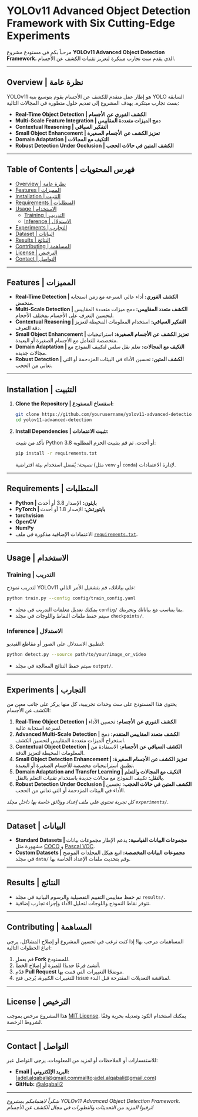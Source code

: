 # YOLOv11 Advanced Object Detection Framework with Six Cutting-Edge Experiments
مرحباً بكم في مستودع مشروع **YOLOv11 Advanced Object Detection Framework**، الذي يقدم ست تجارب مبتكرة لتعزيز تقنيات الكشف عن الأجسام.

---

## Overview | نظرة عامة

YOLOv11 هو إطار عمل متقدم للكشف عن الأجسام يقوم بتوسيع بنية YOLO السابقة بست تجارب مبتكرة. يهدف المشروع إلى تقديم حلول متطورة في المجالات التالية:
- **Real-Time Object Detection | الكشف الفوري عن الأجسام**
- **Multi-Scale Feature Integration | دمج الميزات متعددة المقاييس**
- **Contextual Reasoning | التفكير السياقي**
- **Small Object Enhancement | تعزيز الكشف عن الأجسام الصغيرة**
- **Domain Adaptation | التكيف مع المجالات**
- **Robust Detection Under Occlusion | الكشف المتين في حالات الحجب**

---

## Table of Contents | فهرس المحتويات

- [Overview | نظرة عامة](#overview--نظرة-عامة)
- [Features | المميزات](#features--المميزات)
- [Installation | التثبيت](#installation--التثبيت)
- [Requirements | المتطلبات](#requirements--المتطلبات)
- [Usage | الاستخدام](#usage--الاستخدام)
  - [Training | التدريب](#training--التدريب)
  - [Inference | الاستدلال](#inference--الاستدلال)
- [Experiments | التجارب](#experiments--التجارب)
- [Dataset | البيانات](#dataset--البيانات)
- [Results | النتائج](#results--النتائج)
- [Contributing | المساهمة](#contributing--المساهمة)
- [License | الترخيص](#license--الترخيص)
- [Contact | التواصل](#contact--التواصل)

---

## Features | المميزات

- **Real-Time Detection | الكشف الفوري:** أداء عالي السرعة مع زمن استجابة منخفض.
- **Multi-Scale Detection | الكشف متعدد المقاييس:** دمج ميزات متعددة المقاييس لتحسين التعرف على الأجسام بمختلف الأحجام.
- **Contextual Reasoning | التفكير السياقي:** استخدام المعلومات المحيطة لتعزيز دقة التعرف.
- **Small Object Enhancement | تعزيز الكشف عن الأجسام الصغيرة:** استراتيجيات متخصصة للتعامل مع الأجسام الصغيرة أو البعيدة.
- **Domain Adaptation | التكيف مع المجالات:** تعلم نقل سلس لتكييف النموذج مع مجالات جديدة.
- **Robust Detection | الكشف المتين:** تحسين الأداء في البيئات المزدحمة أو التي تعاني من الحجب.

---

## Installation | التثبيت

1. **Clone the Repository | استنساخ المستودع:**

   ```bash
   git clone https://github.com/yourusername/yolov11-advanced-detection.git
   cd yolov11-advanced-detection
   ```

2. **Install Dependencies | تثبيت الاعتمادات:**

   تأكد من تثبيت Python 3.8 أو أحدث، ثم قم بتثبيت الحزم المطلوبة:

   ```bash
   pip install -r requirements.txt
   ```

   *نصيحة:* يُفضل استخدام بيئة افتراضية (مثل `venv` أو `conda`) لإدارة الاعتمادات.

---

## Requirements | المتطلبات

- **Python | بايثون:** الإصدار 3.8 أو أحدث
- **PyTorch | بايتورتش:** الإصدار 1.8 أو أحدث
- **torchvision**
- **OpenCV**
- **NumPy**
- الاعتمادات الإضافية مذكورة في ملف [`requirements.txt`](requirements.txt).

---

## Usage | الاستخدام

### Training | التدريب

لتدريب نموذج YOLOv11 على بياناتك، قم بتشغيل الأمر التالي:

```bash
python train.py --config config/train_config.yaml
```

- يمكنك تعديل معلمات التدريب في مجلد `config/` بما يتناسب مع بياناتك وتجربتك.
- سيتم حفظ ملفات النقاط واللوجات في مجلد `checkpoints/`.

### Inference | الاستدلال

لتطبيق الاستدلال على الصور أو مقاطع الفيديو:

```bash
python detect.py --source path/to/your/image_or_video
```

- سيتم حفظ النتائج المعالجة في مجلد `output/`.

---

## Experiments | التجارب

يحتوي هذا المستودع على ست وحدات تجريبية، كل منها يركز على جانب معين من الكشف عن الأجسام:

1. **Real-Time Object Detection | الكشف الفوري عن الأجسام:** تحسين الأداء لسرعة استجابة عالية.
2. **Advanced Multi-Scale Detection | الكشف متعدد المقاييس المتقدم:** دمج استخراج الميزات متعددة المقاييس لتحسين الكشف.
3. **Contextual Object Detection | الكشف السياقي عن الأجسام:** الاستفادة من المعلومات المحيطة لتعزيز الدقة.
4. **Small Object Detection Enhancement | تعزيز الكشف عن الأجسام الصغيرة:** تطبيق استراتيجيات مخصصة للأجسام الصغيرة أو البعيدة.
5. **Domain Adaptation and Transfer Learning | التكيف مع المجالات والتعلم بالنقل:** تكييف النموذج مع مجالات جديدة باستخدام تقنيات التعلم بالنقل.
6. **Robust Detection Under Occlusion | الكشف المتين في حالات الحجب:** تحسين الأداء في البيئات المزدحمة أو التي تعاني من الحجب.

*كل تجربة تحتوي على ملف إعداد ووثائق خاصة بها داخل مجلد `experiments/`.*

---

## Dataset | البيانات

- **Standard Datasets | مجموعات البيانات القياسية:** يدعم الإطار مجموعات بيانات مشهورة مثل [COCO](https://cocodataset.org) و [Pascal VOC](http://host.robots.ox.ac.uk/pascal/VOC/).
- **Custom Datasets | مجموعات البيانات المخصصة:** اتبع هيكل المجلدات الموضح في مجلد `data/` وقم بتحديث ملفات الإعداد الخاصة بها.

---

## Results | النتائج

- تم حفظ مقاييس التقييم التفصيلية والرسوم البيانية في مجلد `results/`.
- تتوفر نقاط النموذج واللوجات لتحليل الأداء وإجراء تجارب إضافية.

---

## Contributing | المساهمة

المساهمات مرحب بها! إذا كنت ترغب في تحسين المشروع أو إصلاح المشاكل، يرجى اتباع الخطوات التالية:

1. قم بعمل **Fork** للمستودع.
2. أنشئ فرعًا جديدًا للميزة أو إصلاح الخطأ.
3. قدّم **Pull Request** موضحًا التغييرات التي قمت بها.
4. للتغييرات الكبيرة، يُرجى فتح Issue لمناقشة التعديلات المقترحة قبل البدء.

---

## License | الترخيص

هذا المشروع مرخص بموجب [MIT License](LICENSE). يمكنك استخدام الكود وتعديله بحرية وفقًا لشروط الرخصة.

---

## Contact | التواصل

للاستفسارات أو الملاحظات أو لمزيد من المعلومات، يرجى التواصل عبر:

- **Email | البريد الإلكتروني:** [adel.alqabali@gmail.commailto:adel.alqabali@gmail.com)
- **GitHub:** [@alqabali2](https://github.com/alqabali2)

---

*شكراً لاهتمامكم بمشروع YOLOv11 Advanced Object Detection Framework. ترقبوا المزيد من التحديثات والتطورات في مجال الكشف عن الأجسام!*

